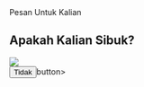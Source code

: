 <!doctype html>
<html lang"en">
<head>
  <meta charshet=UTF-8">
  <meta name="viewport" content="widt-width,initial-scale=1.0">
  <tittle>Pesan Untuk Kalian</tittle>
  <link rel="stylesheet" href="style.css">
</head>
<body>
  <div class="wrapper">
    <h2 class="question">Apakah Kalian Sibuk?</h2>
    <img class="img alt"img"
src="https://raw.githubsercontent.com/DzareDeveloper/img/main/AskCrush.png">
   <div class=btn-group"> <button class="iya-btn>Iya</button> <button class="tidak-btn">Tidak</button>button>
   </div>
  </div>
   <script src=script.js"></script>
 </body>
</html>      
  
</body>
